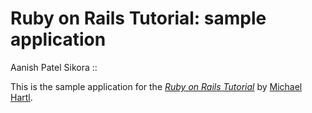 # Ruby on Rails Tutorial: sample application
Aanish Patel Sikora ::

This is the sample application for
the [*Ruby on Rails Tutorial*](http://railstutorial.org/)
by [Michael Hartl](http://michaelhartl.com/).

